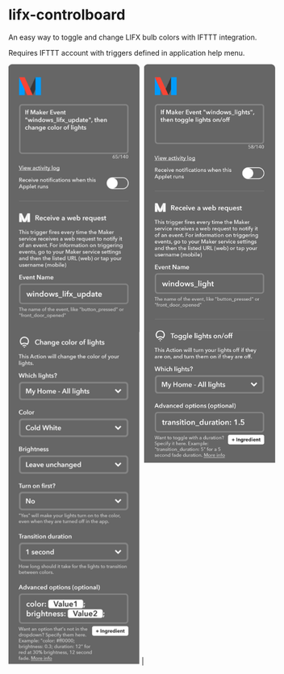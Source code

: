 # lifx-controlboard
An easy way to toggle and change LIFX bulb colors with IFTTT integration.

Requires IFTTT account with triggers defined in application help menu.

<img src="https://raw.githubusercontent.com/LucasChilders/lifx-controlboard/master/color_update.png" width="260">  |  <img src="https://raw.githubusercontent.com/LucasChilders/lifx-controlboard/master/light_toggle.png"  style="width:260px;position:absolute;">
